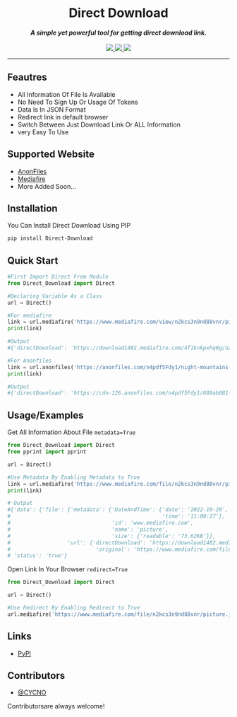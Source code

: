 <div align="center">
<h1 align="center">Direct Download</h1>
<strong><i>A simple yet powerful tool for getting direct download link.</i></strong>
<br>
<br>
<a href="https://www.python.org/">
<img src="https://img.shields.io/badge/MADE%20WITH-PYTHON-red?logoColor=red&logo=Python&style=for-the-badge">
</a>
<a href="https://pypi.org/project/Direct-Download/">
<img src="https://img.shields.io/badge/PYPI-V0.4-blue?logo=PyPI&style=for-the-badge">
</a>
<a href="https://github.com/CYCNO/DirectDownload/graphs/contributors">
<img src="https://img.shields.io/github/contributors/cycno/justudy?style=for-the-badge&color=green&logo=GitHub">
</a>
</div>

---

## Feautres

 - All Information Of File Is Available
 - No Need To Sign Up Or Usage Of Tokens 
 - Data Is In JSON Format 
 - Redirect link in default browser
 - Switch Between Just Download Link Or ALL Information
 - very Easy To Use
 
 ## Supported Website

- [AnonFiles](https://anonfiles.com/)
- [Mediafire](https://mediafire.com/)
- More Added Soon...

## Installation
You Can Install Direct Download Using PIP

```bash
pip install Direct-Download
```

## Quick Start

```py
#First Import Direct From Module
from Direct_Download import Direct

#Declaring Variable As a Class
url = Direct()

#For mediafire
link = url.mediafire('https://www.mediafire.com/view/n2kcs3n9nd88vnr/picture.jpeg/file')
print(link)

#Output
#{'directDownload': 'https://download1482.mediafire.com/4f1knkpxhq6g/n2kcs3n9nd88vnr/picture.jpeg'}

#For Anonfiles
link = url.anonfiles('https://anonfiles.com/n4pdf5Fdy1/night-mountains-minimalist-8k-wo_1_jpeg')
print(link)

#Output
#{'directDownload': 'https://cdn-126.anonfiles.com/n4pdf5Fdy1/889ab081-1667110179/night-mountains-minimalist-8k-wo (1).jpeg'}
```

## Usage/Examples
Get All Information About File `metadata=True`

```py
from Direct_Download import Direct
from pprint import pprint

url = Direct()

#Use Metadata By Enabling Metadata to True
link = url.mediafire('https://www.mediafire.com/file/n2kcs3n9nd88vnr/picture.jpeg/file', metadata=True)
print(link)

# Output
#{'data': {'file': {'metadata': {'DateAndTime': {'date': '2022-10-20',
#                                                'time': '11:00:27'},
#                                'id': 'www.mediafire.com',
#                                'name': 'picture',
#                                'size': {'readable': '73.62KB'}},
#                  'url': {'directDownload': 'https://download1482.mediafire.com/h32ugeuxwitg/n2kcs3n9nd88vnr/picture.jpeg',
#                           'original': 'https://www.mediafire.com/file/n2kcs3n9nd88vnr/picture.jpeg/file'}}},
# 'status': 'true'}
```

Open Link In Your Browser `redirect=True`
```py
from Direct_Download import Direct

url = Direct()

#Use Redirect By Enabling Redirect to True
url.mediafire('https://www.mediafire.com/file/n2kcs3n9nd88vnr/picture.jpeg/file', redirect=True)
```
## Links
- [PyPI](https://pypi.org/project/Direct-Download/)

## Contributors
- [@CYCNO](https://github.com/CYCNO)

Contributorsare always welcome!
